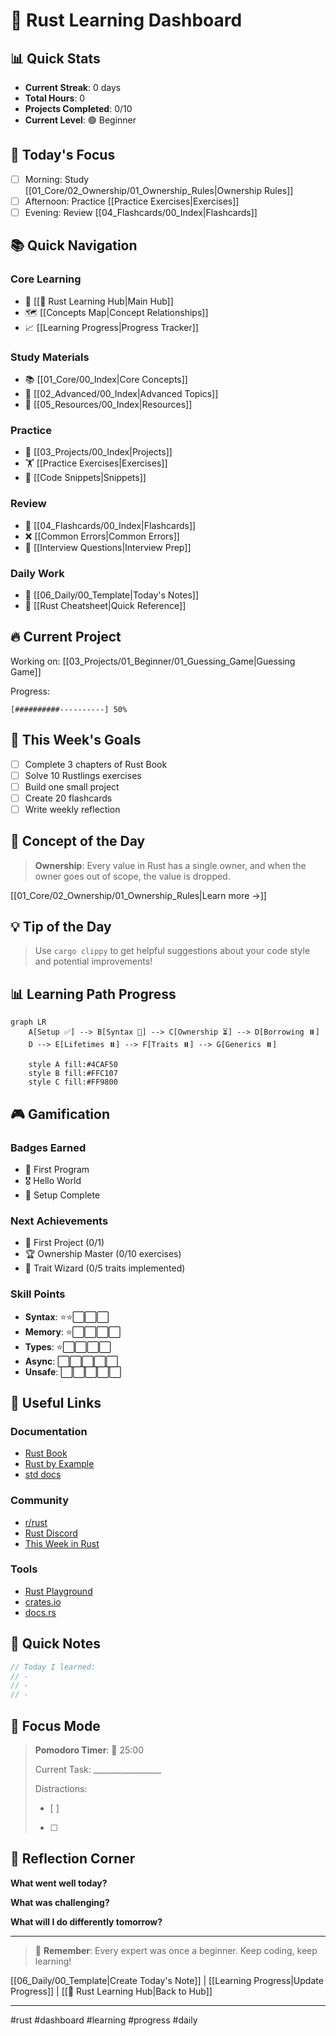 # 🚀 Rust Learning Dashboard

## 📊 Quick Stats
- **Current Streak**: 0 days
- **Total Hours**: 0
- **Projects Completed**: 0/10
- **Current Level**: 🟢 Beginner

## 🎯 Today's Focus
- [ ] Morning: Study [[01_Core/02_Ownership/01_Ownership_Rules|Ownership Rules]]
- [ ] Afternoon: Practice [[Practice Exercises|Exercises]]
- [ ] Evening: Review [[04_Flashcards/00_Index|Flashcards]]

## 📚 Quick Navigation

### Core Learning
- 📖 [[🦀 Rust Learning Hub|Main Hub]]
- 🗺️ [[Concepts Map|Concept Relationships]]
- 📈 [[Learning Progress|Progress Tracker]]

### Study Materials
- 📚 [[01_Core/00_Index|Core Concepts]]
- 🔹 [[02_Advanced/00_Index|Advanced Topics]]
- 📖 [[05_Resources/00_Index|Resources]]

### Practice
- 🚀 [[03_Projects/00_Index|Projects]]
- 🏋️ [[Practice Exercises|Exercises]]
- 📝 [[Code Snippets|Snippets]]

### Review
- 🎯 [[04_Flashcards/00_Index|Flashcards]]
- ❌ [[Common Errors|Common Errors]]
- 💼 [[Interview Questions|Interview Prep]]

### Daily Work
- 📝 [[06_Daily/00_Template|Today's Notes]]
- 🦀 [[Rust Cheatsheet|Quick Reference]]

## 🔥 Current Project
Working on: [[03_Projects/01_Beginner/01_Guessing_Game|Guessing Game]]

Progress:
```
[##########----------] 50%
```

## 📅 This Week's Goals
- [ ] Complete 3 chapters of Rust Book
- [ ] Solve 10 Rustlings exercises
- [ ] Build one small project
- [ ] Create 20 flashcards
- [ ] Write weekly reflection

## 🧠 Concept of the Day
> **Ownership**: Every value in Rust has a single owner, and when the owner goes out of scope, the value is dropped.

[[01_Core/02_Ownership/01_Ownership_Rules|Learn more →]]

## 💡 Tip of the Day
> Use `cargo clippy` to get helpful suggestions about your code style and potential improvements!

## 📊 Learning Path Progress

```mermaid
graph LR
    A[Setup ✅] --> B[Syntax 🔄] --> C[Ownership ⏳] --> D[Borrowing ⏸️]
    D --> E[Lifetimes ⏸️] --> F[Traits ⏸️] --> G[Generics ⏸️]
    
    style A fill:#4CAF50
    style B fill:#FFC107
    style C fill:#FF9800
```

## 🎮 Gamification

### Badges Earned
- 🏅 First Program
- 🎖️ Hello World
- 🥉 Setup Complete

### Next Achievements
- 🥈 First Project (0/1)
- 🏆 Ownership Master (0/10 exercises)
- 💎 Trait Wizard (0/5 traits implemented)

### Skill Points
- **Syntax**: ⭐⭐⬜⬜⬜
- **Memory**: ⭐⬜⬜⬜⬜
- **Types**: ⭐⬜⬜⬜⬜
- **Async**: ⬜⬜⬜⬜⬜
- **Unsafe**: ⬜⬜⬜⬜⬜

## 🔗 Useful Links

### Documentation
- [Rust Book](https://doc.rust-lang.org/book/)
- [Rust by Example](https://doc.rust-lang.org/rust-by-example/)
- [std docs](https://doc.rust-lang.org/std/)

### Community
- [r/rust](https://reddit.com/r/rust)
- [Rust Discord](https://discord.gg/rust-lang)
- [This Week in Rust](https://this-week-in-rust.org/)

### Tools
- [Rust Playground](https://play.rust-lang.org/)
- [crates.io](https://crates.io/)
- [docs.rs](https://docs.rs/)

## 📝 Quick Notes
```rust
// Today I learned:
// - 
// - 
// - 
```

## 🎯 Focus Mode
> **Pomodoro Timer**: 🍅 25:00
> 
> Current Task: _________________
> 
> Distractions:
> - [ ] 
> - [ ] 

## 💭 Reflection Corner
**What went well today?**


**What was challenging?**


**What will I do differently tomorrow?**


---

> 🌟 **Remember**: Every expert was once a beginner. Keep coding, keep learning!

[[06_Daily/00_Template|Create Today's Note]] | [[Learning Progress|Update Progress]] | [[🦀 Rust Learning Hub|Back to Hub]]

---
#rust #dashboard #learning #progress #daily

